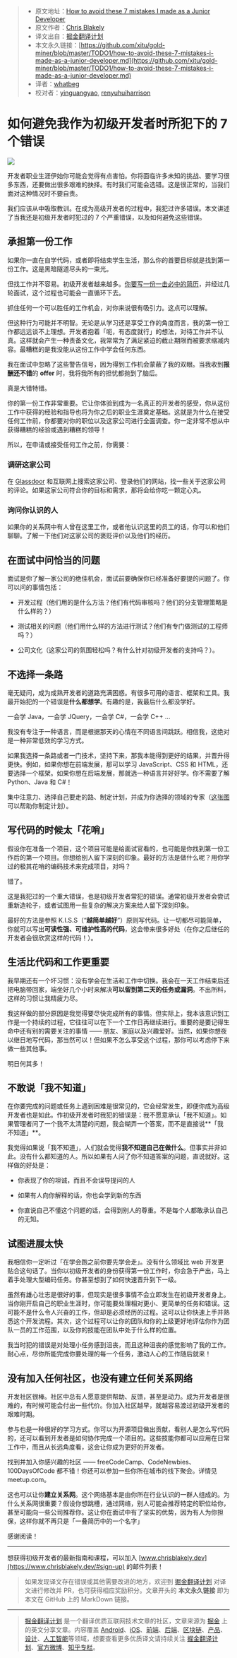 > * 原文地址：[How to avoid these 7 mistakes I made as a Junior Developer](https://medium.freecodecamp.org/how-to-avoid-these-7-mistakes-i-made-as-a-junior-developer-a7f26ce0f7ed)
> * 原文作者：[Chris Blakely](https://medium.com/@chrisblakely01)
> * 译文出自：[掘金翻译计划](https://github.com/xitu/gold-miner)
> * 本文永久链接：[https://github.com/xitu/gold-miner/blob/master/TODO1/how-to-avoid-these-7-mistakes-i-made-as-a-junior-developer.md](https://github.com/xitu/gold-miner/blob/master/TODO1/how-to-avoid-these-7-mistakes-i-made-as-a-junior-developer.md)
> * 译者：[whatbeg](https://github.com/whatbeg)
> * 校对者：[yinguangyao](https://github.com/yinguangyao), [renyuhuiharrison](https://github.com/renyuhuiharrison)

# 如何避免我作为初级开发者时所犯下的 7 个错误

![](https://cdn-images-1.medium.com/max/4000/0*c7djDqc-mTOweLhT.jpg)

开发者职业生涯伊始你可能会觉得有点害怕。你将面临许多未知的挑战、要学习很多东西，还要做出很多艰难的抉择。有时我们可能会选错。这是很正常的，当我们面对这种情况时不要自责。

我们应该从中吸取教训。在成为高级开发者的过程中，我犯过许多错误。本文讲述了当我还是初级开发者时犯过的 7 个严重错误，以及如何避免这些错误。

## 承担第一份工作

如果你一直在自学代码，或者即将结束学生生活，那么你的首要目标就是找到第一份工作。这是黑暗隧道尽头的一束光。

但找工作并不容易。初级开发者越来越多。[你要写一份一击必中的简历](https://www.chrisblakely.dev/how-to-write-an-awesome-junior-developer-resume-in-a-few-simple-steps/)，并经过几轮面试，这个过程也可能会一直循环下去。

抓住任何一个可以胜任的工作机会，对你来说很有吸引力。这点可以理解。

但这种行为可能并不明智。无论是从学习还是享受工作的角度而言，我的第一份工作都远远谈不上理想。开发者抱着「呃，有态度就行」的想法，对待工作并不认真。这样就会产生一种责备文化，我常常为了满足紧迫的截止期限而被要求缩减内容。最糟糕的是我没能从这份工作中学会任何东西。

我在面试中忽略了这些警告信号，因为得到工作机会蒙蔽了我的双眼。当我收到**报酬还不错**的 **offer** 时，我将我所有的担忧都抛到了脑后。

真是大错特错。

你的第一份工作非常重要。它让你体验到成为一名真正的开发者的感受，你从这份工作中获得的经验和指导也将为你之后的职业生涯奠定基础。这就是为什么在接受任何工作前，你都要对你的职位以及这家公司进行全面调查。你一定非常不想从中获得糟糕的经验或遇到糟糕的领导！

所以，在申请或接受任何工作之前，你需要：

### 调研这家公司

在 [Glassdoor](https://www.glassdoor.co.uk/) 和互联网上搜索这家公司、登录他们的网站，找一些关于这家公司的评论。如果这家公司符合你的目标和需求，那将会给你吃一颗定心丸。

### 询问你认识的人

如果你的关系网中有人曾在这里工作，或者他认识这里的员工的话，你可以和他们聊聊。了解一下他们对这家公司的褒贬评价以及他们的经历。

## 在面试中问恰当的问题

面试是你了解一家公司的绝佳机会，面试前要确保你已经准备好要提的问题了。你可以问的事情包括：

* 开发过程（他们用的是什么方法？他们有代码审核吗？他们的分支管理策略是什么样的？）

* 测试相关的问题（他们用什么样的方法进行测试？他们有专门做测试的工程师吗？）

* 公司文化（这家公司的氛围轻松吗？有什么针对初级开发者的支持吗？）。

## 不选择一条路

毫无疑问，成为成熟开发者的道路充满困惑。有很多可用的语言、框架和工具。我最开始犯的一个错误是**什么都想学**。有趣的是，我最后什么都没学好。

一会学 Java，一会学 JQuery，一会学 C#，一会学 C++ ...

我没有专注于一种语言，而是根据那天的心情在不同语言间跳跃。相信我，这绝对是一种非常低效的学习方式。

如果我选择一条路或者一门技术，坚持下来，那我本能得到更好的结果，并晋升得更快。例如，如果你想在前端发展，那可以学习 JavaScript、CSS 和 HTML，还要选择一个框架。如果你想在后端发展，那就选一种语言并好好学。你不需要了解 Python、Java 和 C#！

集中注意力、选择自己要走的路、制定计划，并成为你选择的领域的专家（[这张图](https://www.chrisblakely.dev/the-10-minute-road-map-to-becoming-a-junior-full-stack-web-developer/)可以帮助你制定计划）。

## 写代码的时候太「花哨」

假设你在准备一个项目，这个项目可能是给面试官看的，也可能是你找到第一份工作后的第一个项目。你想给别人留下深刻的印象。最好的方法是做什么呢？用你学过的极其花哨的编码技术来完成项目，对吗？

错了。

这是我犯过的一个重大错误，也是初级开发者常犯的错误。通常初级开发者会尝试重新造轮子，或者试图用一些复杂的解决方案来给人留下深刻印象。

最好的方法是参照 K.I.S.S（“**越简单越好**”）原则写代码。让一切都尽可能简单，你就可以写出**可读性强、可维护性高的代码**，这会带来很多好处（在你之后继任的开发者会很欣赏这样的代码！）。

## 生活比代码和工作更重要

我早期还有一个坏习惯：没有学会在生活和工作中切换。我会在一天工作结束后还把电脑带回家，端坐好几个小时来解决**可以留到第二天的任务或漏洞**。不出所料，这样的习惯让我精疲力尽。

我这样做的部分原因是我觉得要尽快完成所有的事情。但实际上，我本该意识到工作是一个持续的过程，它往往可以在下一个工作日再继续进行。重要的是要记得生命中还有别的需要关注的事情 —— 朋友、家庭以及兴趣爱好。当然，如果你想夜以继日地写代码，那当然可以！但如果不怎么享受这个过程，那你可以考虑停下来做一些其他事。

明日何其多！

## 不敢说「我不知道」

在你要完成的问题或任务上遇到困难是很常见的，它会经常发生，即便你成为高级开发者也是如此。作初级开发者时我犯的错误是：我不愿意承认「我不知道」。如果管理者问了一个我不太清楚的问题，我会糊弄一个答案，而不是直接说**「我不知道」**。

我觉得如果说「我不知道」，人们就会觉得**我不知道自己在做什么**。但事实并非如此。没有什么都知道的人。所以如果有人问了你不知道答案的问题，直说就好。这样做的好处是：

* 你表现了你的坦诚，而且不会误导提问的人

* 如果有人向你解释的话，你也会学到新的东西

* 你直说自己不懂这个问题的话，会得到别人的尊重。不是每个人都敢承认自己的无知。

## 试图进展太快

我相信你一定听过「在学会跑之前你要先学会走」。没有什么领域比 web 开发更贴合这句话了。当你以初级开发者的身份获得第一份工作时，你会急于产出，马上着手处理大型编码任务。你甚至想到了如何快速晋升到下一级。

虽然有雄心壮志是很好的事，但现实是很多事情不会立即发生在初级开发者身上。当你刚开启自己的职业生涯时，你可能要处理相对更小、更简单的任务和错误。这可能不是什么令人兴奋的工作，但却是必须经历的过程。这可以让你快速上手并熟悉这个开发流程。其次，这个过程可以让你的团队和你的上级更好地评估你作为团队一员的工作范围，以及你的技能在团队中处于什么样的位置。

我当时犯的错误是对处理小任务感到沮丧，而且这种沮丧的感觉影响了我的工作。耐心点，尽你所能完成你要处理的每一个任务，激动人心的工作随后就来！

## 没有加入任何社区，也没有建立任何关系网络

开发社区很棒。社区中总有人愿意提供帮助、反馈，甚至是动力。成为开发者是很难的，有时候可能会付出一些代价。你加入社区越早，就越容易渡过初级开发者的艰难时期。

参与也是一种很好的学习方式。你可以为开源项目做出贡献，看别人是怎么写代码的，还可以看到开发者是如何协作完成一个项目的。这些技能你都可以应用在日常工作中，而且从长远角度看，这会让你成为更好的开发者。

找到并加入你感兴趣的社区 —— freeCodeCamp、CodeNewbies、100DaysOfCode 都不错！你还可以参加一些你所在城市的线下聚会。详情见 meetup.com。

这也可以让你**建立关系网**。这个网络基本是由你所在行业认识的一群人组成的。为什么关系网很重要？假设你想跳槽，通过网络，别人可能会推荐特定的职位给你，甚至可能向一些公司推荐你。这让你在面试中有了坚实的优势，因为有人为你担保，这样你就不再只是「一叠简历中的一个名字」

感谢阅读！

***

想获得初级开发者的最新指南和课程，可以加入 [www.chrisblakely.dev](https://www.chrisblakely.dev/#sign-up) 的邮件列表！

> 如果发现译文存在错误或其他需要改进的地方，欢迎到 [掘金翻译计划](https://github.com/xitu/gold-miner) 对译文进行修改并 PR，也可获得相应奖励积分。文章开头的 **本文永久链接** 即为本文在 GitHub 上的 MarkDown 链接。

---

> [掘金翻译计划](https://github.com/xitu/gold-miner) 是一个翻译优质互联网技术文章的社区，文章来源为 [掘金](https://juejin.im) 上的英文分享文章。内容覆盖 [Android](https://github.com/xitu/gold-miner#android)、[iOS](https://github.com/xitu/gold-miner#ios)、[前端](https://github.com/xitu/gold-miner#前端)、[后端](https://github.com/xitu/gold-miner#后端)、[区块链](https://github.com/xitu/gold-miner#区块链)、[产品](https://github.com/xitu/gold-miner#产品)、[设计](https://github.com/xitu/gold-miner#设计)、[人工智能](https://github.com/xitu/gold-miner#人工智能)等领域，想要查看更多优质译文请持续关注 [掘金翻译计划](https://github.com/xitu/gold-miner)、[官方微博](http://weibo.com/juejinfanyi)、[知乎专栏](https://zhuanlan.zhihu.com/juejinfanyi)。
